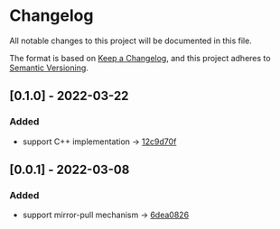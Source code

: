 # Changelog
All notable changes to this project will be documented in this file.

The format is based on [Keep a Changelog](https://keepachangelog.com/en/1.0.0/),
and this project adheres to [Semantic Versioning](https://semver.org/spec/v2.0.0.html).

## [0.1.0] - 2022-03-22

### Added
- support C++ implementation -> [12c9d70f](https://gitlab.com/sertiscorp/mle/edge/oneml-bootcamp/-/commit/12c9d70ff6e6a745f231851d53ff23a9ef8bb2ab)

## [0.0.1] - 2022-03-08

### Added
- support mirror-pull mechanism -> [6dea0826](https://gitlab.com/sertiscorp/mle/edge/oneml-bootcamp/-/commit/6dea08268e4289c97d717b1d46629cd72cb9c839)
